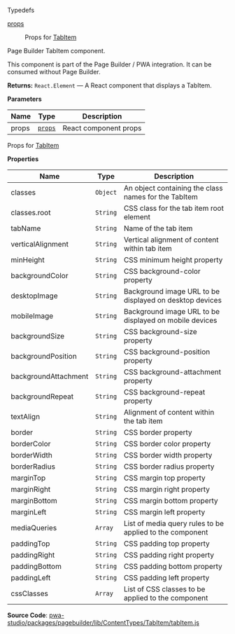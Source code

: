 
Typedefs

<dl>
<dt><a href="#props">props</a></dt>
<dd>

Props for [TabItem](#TabItem)

</dd>
</dl>

Page Builder TabItem component.

This component is part of the Page Builder / PWA integration. It can be consumed without Page Builder.

**Returns:**
`React.Element`
   — A React component that displays a TabItem.

**Parameters**

| Name | Type | Description |
| --- | --- | --- |
| props | [`props`](#props) | React component props |

Props for [TabItem](#TabItem)

**Properties**

| Name | Type | Description |
| --- | --- | --- |
| classes | `Object` | An object containing the class names for the TabItem |
| classes.root | `String` | CSS class for the tab item root element |
| tabName | `String` | Name of the tab item |
| verticalAlignment | `String` | Vertical alignment of content within tab item |
| minHeight | `String` | CSS minimum height property |
| backgroundColor | `String` | CSS background-color property |
| desktopImage | `String` | Background image URL to be displayed on desktop devices |
| mobileImage | `String` | Background image URL to be displayed on mobile devices |
| backgroundSize | `String` | CSS background-size property |
| backgroundPosition | `String` | CSS background-position property |
| backgroundAttachment | `String` | CSS background-attachment property |
| backgroundRepeat | `String` | CSS background-repeat property |
| textAlign | `String` | Alignment of content within the tab item |
| border | `String` | CSS border property |
| borderColor | `String` | CSS border color property |
| borderWidth | `String` | CSS border width property |
| borderRadius | `String` | CSS border radius property |
| marginTop | `String` | CSS margin top property |
| marginRight | `String` | CSS margin right property |
| marginBottom | `String` | CSS margin bottom property |
| marginLeft | `String` | CSS margin left property |
| mediaQueries | `Array` | List of media query rules to be applied to the component |
| paddingTop | `String` | CSS padding top property |
| paddingRight | `String` | CSS padding right property |
| paddingBottom | `String` | CSS padding bottom property |
| paddingLeft | `String` | CSS padding left property |
| cssClasses | `Array` | List of CSS classes to be applied to the component |

**Source Code**: [pwa-studio/packages/pagebuilder/lib/ContentTypes/TabItem/tabItem.js](https://github.com/magento/pwa-studio/blob/develop/packages/pagebuilder/lib/ContentTypes/TabItem/tabItem.js)
